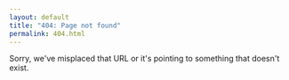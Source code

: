 ```yaml
---
layout: default
title: "404: Page not found"
permalink: 404.html
---
```


<div class="page">
  <p class="lead">Sorry, we've misplaced that URL or it's pointing to something that doesn't exist.</p>
</div>